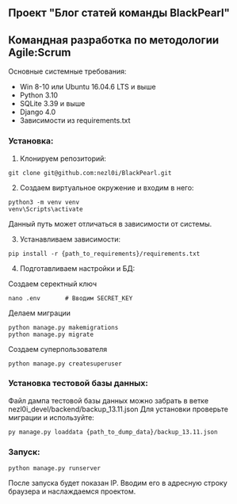 ## Проект "Блог статей команды BlackPearl"
## Командная разработка по методологии Agile:Scrum

Основные системные требования:

* Win 8-10 или Ubuntu 16.04.6 LTS и выше
* Python 3.10
* SQLite 3.39 и выше
* Django 4.0
* Зависимости из requirements.txt

### Установка:

1. Клонируем репозиторий:
```
git clone git@github.com:nezl0i/BlackPearl.git
```
2. Создаем виртуальное окружение и входим в него:
```
python3 -m venv venv
venv\Scripts\activate 
```
  Данный путь может отличаться в зависимости от системы.
  
3. Устанавливаем зависимости:
```
pip install -r {path_to_requirements}/requirements.txt
```
4. Подготавливаем настройки и БД:

  Создаем серектный ключ
```
nano .env		# Вводим SECRET_KEY
```
  Делаем миграции
```
python manage.py makemigrations
python manage.py migrate
```
  Создаем суперпользователя 
```     
python manage.py createsuperuser
```
### Установка тестовой базы данных:
Файл дампа тестовой базы данных можно забрать в ветке nezl0i_devel/backend/backup_13.11.json
Для установки проверьте миграции и используйте:
```
py manage.py loaddata {path_to_dump_data}/backup_13.11.json
```
  
### Запуск:
```
python manage.py runserver
```
После запуска будет показан IP. Вводим его в адресную строку браузера и наслаждаемся проектом. 



